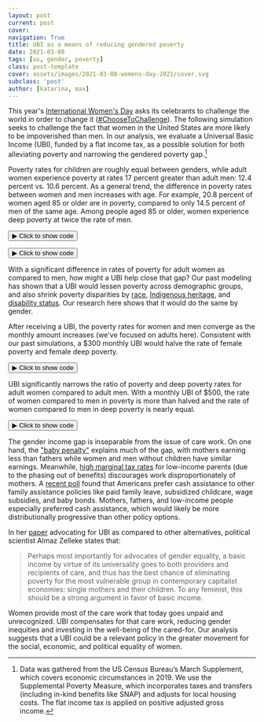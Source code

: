 ```yaml
---
layout: post
current: post
cover: 
navigation: True
title: UBI as a means of reducing gendered poverty
date: 2021-03-08
tags: [us, gender, poverty]
class: post-template
cover: assets/images/2021-03-08-womens-day-2021/cover.svg
subclass: 'post'
author: [katarina, max]
---
```


<head>
  <script src="https://cdn.plot.ly/plotly-latest.min.js"></script>
  <script src="https://ajax.googleapis.com/ajax/libs/jquery/3.5.1/jquery.min.js"></script>
</head>


This year's [International Women's Day](https://www.internationalwomensday.com/) asks its celebrants to challenge the world in order to change it ([#ChooseToChallenge](https://twitter.com/search?q=%23ChooseToChallenge)).
The following simulation seeks to challenge the fact that women in the United States are more likely to be impoverished than men.
In our analysis, we evaluate a Universal Basic Income (UBI), funded by a flat income tax, as a possible solution for both alleviating poverty and narrowing the gendered poverty gap.[^modeling]

[^modeling]: Data was gathered from the US Census Bureau’s March Supplement, which covers economic circumstances in 2019. We use the Supplemental Poverty Measure, which incorporates taxes and transfers (including in-kind benefits like SNAP) and adjusts for local housing costs. The flat income tax is applied on positive adjusted gross income.

Poverty rates for children are roughly equal between genders, while adult women experience poverty at rates 17 percent greater than adult men: 12.4 percent vs. 10.6 percent.
As a general trend, the difference in poverty rates between women and men increases with age.
For example, 20.8 percent of women aged 85 or older are in poverty, compared to only 14.5 percent of men of the same age.
Among people aged 85 or older, women experience deep poverty at twice the rate of men.


<button class="code-button" id="button1" onclick="f1()">&#9654; Click to show code</button>
<div class="code-cell" id="asset_code_1" style="display: none;">
  <pre>
    <code>
import microdf as mdf
import numpy as np
import pandas as pd
import plotly.express as px
import ubicenter

df = pd.read_csv(
    "https://github.com/MaxGhenis/datarepo/raw/master/pppub20.csv.gz",
    usecols=[
        "MARSUPWT",
        "SPM_RESOURCES",
        "SPM_POVTHRESHOLD",
        "SPM_WEIGHT",
        "SPM_NUMPER",
        "A_SEX",
        "A_AGE",
        "SPM_ID",
        "AGI",
    ],
)
df.columns = df.columns.str.lower()
df["weight"] = df.marsupwt / 100
df["spm_weight"] = df.spm_weight / 100
df["female"] = df.a_sex == 2
df["poverty"] = df.spm_resources < df.spm_povthreshold
df["deep_poverty"] = df.spm_resources < (df.spm_povthreshold / 2)
df["sex"] = np.where(df.female, "Female", "Male")

spm = df.groupby(
    ["spm_id", "spm_resources", "spm_weight", "spm_povthreshold", "spm_numper"]
)[["agi"]].sum()
spm["agi_pos"] = np.maximum(spm.agi, 0)
spm.reset_index(inplace=True)

total_population = df.weight.sum()
total_agi_pos = mdf.weighted_sum(spm, "agi_pos", "spm_weight")

# Bin into ages aligning with 18 year old threshold.
DARK_PURPLE = "#46296E"  # Official Intl Womens Day Color.
LIGHT_PURPLE = "#907EA8"  # Lightened version.
DARK_GREY = "#9E9E9E"  # Gray 500 from Material Design.
LIGHT_GREY = "#BDBDBD"  # Gray 400.

COLOR_MAP = {
    "Female": DARK_PURPLE,
    "Male": LIGHT_GREY,
    "Female poverty": DARK_PURPLE,
    "Female deep poverty": LIGHT_PURPLE,
    "Male poverty": DARK_GREY,
    "Male deep poverty": LIGHT_GREY,
    "Poverty": DARK_PURPLE,
    "Deep poverty": LIGHT_PURPLE,
}

df["age_group"] = pd.cut(df.a_age + 1, np.arange(0, 91, 5), labels=np.arange(0, 86, 5))
pov_age = mdf.weighted_mean(
    df, ["poverty", "deep_poverty"], "marsupwt", groupby=["age_group", "sex"]
)
pov_age = pov_age.round(3)
pov_age.reset_index(inplace=True)
pov_age = pov_age.melt(["age_group", "sex"], ["poverty", "deep_poverty"])
pov_age["label"] = (
    pov_age.sex
    + " "
    + np.where(pov_age.variable == "poverty", "poverty", "deep poverty")
)

fig = px.line(
    pov_age, x="age_group", y="value", color="label", color_discrete_map=COLOR_MAP
)
fig.update_layout(
    title="Poverty by gender and age",
    xaxis_title="Age (in 5-year bins)",
    yaxis_title="SPM poverty rate (2019)",
    legend_title="",
    yaxis_tickformat="%",
    yaxis_range=[0, pov_age.value.max() * 1.1] #fig.update_xaxes(range=[1.5, 4.5])
)

fig.update_traces(mode="markers+lines", hovertemplate=None)

fig = ubicenter.format_fig(fig, show = False)
fig.show()
    </code>
  </pre>
</div>

<script>
function f1() {
  var x = document.getElementById("asset_code_1");
  var b = document.getElementById("button1");
  if (x.style.display === "none") {
    x.style.display = "block";
    b.innerHTML = "&#9660 Click to hide code";
  } else {
    x.style.display = "none";
    b.innerHTML = "&#9654 Click to show code";
  }
}
</script> 

<div>
  <script>
    $(document).ready(function(){
      $("#asset1").load("{{site.baseurl}}assets/markdown_assets/womens-day-2021/2020-03-08-womens-day-2021-asset-1.html");
    });
  </script>
</div>
<div id = "asset1"></div>


<button class="code-button" id="button2" onclick="f2()">&#9654; Click to show code</button>
<div class="code-cell" id="asset_code_2" style="display: none;">
  <pre>
    <code>
pov_age_diff = pov_age[pov_age.variable == "poverty"].pivot_table(
    values="value", index="age_group", columns="sex"
)
pov_age_diff["female_minus_male"] = pov_age_diff.Female - pov_age_diff.Male
pov_age_diff.female_minus_male.plot()
    </code>
  </pre>
</div>

<script>
function f2() {
  var x = document.getElementById("asset_code_2");
  var b = document.getElementById("button2");
  if (x.style.display === "none") {
    x.style.display = "block";
    b.innerHTML = "&#9660 Click to hide code";
  } else {
    x.style.display = "none";
    b.innerHTML = "&#9654 Click to show code";
  }
}
</script> 

<div>
  <script>
    $(document).ready(function(){
      $("#asset2").load("{{site.baseurl}}assets/markdown_assets/womens-day-2021/2020-03-08-womens-day-2021-asset-2.html");
    });
  </script>
</div>
<div id = "asset2"></div>

With a significant difference in rates of poverty for adult women as compared to men, how might a UBI help close that gap?
Our past modeling has shown that a UBI would lessen poverty across demographic groups, and also shrink poverty disparities by [race](https://blog.ubicenter.org/20210118/racial-poverty-disparities-mlk-day-2021.html), [Indigenous heritage](https://blog.ubicenter.org/20201012/indigenous.html), and [disability status](https://blog.ubicenter.org/20200731/ada30.html).
Our research here shows that it would do the same by gender.

After receiving a UBI, the poverty rates for women and men converge as the monthly amount increases (we've focused on adults here).
Consistent with our past simulations, a $300 monthly UBI would halve the rate of female poverty and female deep poverty.


<button class="code-button" id="button3" onclick="f3()">&#9654; Click to show code</button>
<div class="code-cell" id="asset_code_3" style="display: none;">
  <pre>
    <code>
def pov(female, monthly_ubi):
    # Calculate poverty rates for a gender subset given a monthly UBI amount.
    cost = monthly_ubi * total_population * 12
    tax_rate = cost / total_agi_pos  # Divide by positive AGI.
    spm["new_resources"] = (
        spm.spm_resources - tax_rate * spm.agi_pos + (12 * monthly_ubi * spm.spm_numper)
    )
    person = df[(df.female == female) & (df.a_age > 17)].merge(
        spm[["spm_id", "new_resources"]], on="spm_id"
    )
    return pd.Series(
        dict(
            pov=mdf.poverty_rate(
                person, income="new_resources", threshold="spm_povthreshold", w="weight"
            ),
            deep_pov=mdf.deep_poverty_rate(
                person, income="new_resources", threshold="spm_povthreshold", w="weight"
            ),
        )
    )


def pov_row(row):
    return pov(row.female, row.monthly_ubi)


gender_ubi = mdf.cartesian_product(
    {"female": [True, False], "monthly_ubi": np.arange(0, 1001, 100)}
)
gender_ubi = pd.concat([gender_ubi, gender_ubi.apply(pov_row, axis=1)], axis=1)

gender_ubi_long = gender_ubi.melt(
    id_vars=["female", "monthly_ubi"], value_vars=["pov", "deep_pov"]
)
gender_ubi_long["label"] = (
    pd.Series(np.where(gender_ubi_long.female, "Female", "Male"))
    + " "
    + pd.Series(np.where(gender_ubi_long.variable == "pov", "poverty", "deep poverty"))
)
gender_ubi_long.value = gender_ubi_long.value.round(3)

fig = px.line(
    gender_ubi_long,
    x="monthly_ubi",
    y="value",
    color="label",
    color_discrete_map=COLOR_MAP,
)

fig.update_layout(
    title="Poverty by gender and UBI amount",
    xaxis_title="Monthly universal basic income amount (funded by flat income tax)",
    xaxis_tickprefix="$",
    yaxis_title="SPM poverty rate (2019)",
    legend_title="",
    yaxis_tickformat="%",
)

fig.update_traces(mode="markers+lines", hovertemplate=None)
fig = ubicenter.format_fig(fig, show = False)
fig.show()
    </code>
  </pre>
</div>

<script>
function f3() {
  var x = document.getElementById("asset_code_3");
  var b = document.getElementById("button3");
  if (x.style.display === "none") {
    x.style.display = "block";
    b.innerHTML = "&#9660 Click to hide code";
  } else {
    x.style.display = "none";
    b.innerHTML = "&#9654 Click to show code";
  }
}
</script> 

<div>
  <script>
    $(document).ready(function(){
      $("#asset3").load("{{site.baseurl}}assets/markdown_assets/womens-day-2021/2020-03-08-womens-day-2021-asset-3.html");
    });
  </script>
</div>
<div id = "asset3"></div>

UBI significantly narrows the ratio of poverty and deep poverty rates for adult women compared to adult men.
With a monthly UBI of $500, the rate of women compared to men in poverty is more than halved and the rate of women compared to men in deep poverty is nearly equal. 


<button class="code-button" id="button4" onclick="f4()">&#9654; Click to show code</button>
<div class="code-cell" id="asset_code_4" style="display: none;">
  <pre>
    <code>
gender_ratio = gender_ubi.pivot_table(
    values="pov", index=["monthly_ubi"], columns="female"
).reset_index()
gender_ratio.rename({True: "female", False: "male"}, axis=1, inplace=True)
gender_ratio["ratio"] = gender_ratio.female / gender_ratio.male
gender_ratio["poverty_type"] = "Poverty"
deep_gender_ratio = gender_ubi.pivot_table(
    values="deep_pov", index=["monthly_ubi"], columns="female"
).reset_index()
deep_gender_ratio.rename({True: "female", False: "male"}, axis=1, inplace=True)
deep_gender_ratio["ratio"] = deep_gender_ratio.female / deep_gender_ratio.male
deep_gender_ratio["poverty_type"] = "Deep poverty"

gender_ratios = pd.concat([gender_ratio, deep_gender_ratio])
gender_ratios.ratio = gender_ratios.ratio.round(2)

fig = px.line(
    gender_ratios,
    x="monthly_ubi",
    y="ratio",
    color="poverty_type",
    color_discrete_map=COLOR_MAP,
)

fig.update_yaxes(range=[0.94, 1.18])
fig.add_shape(
    type="line",
    x0=0,
    y0=1,
    x1=1000,
    y1=1,
    line=dict(color=LIGHT_GREY, dash="dash"),
    xref="x",
    yref="y",
)

fig.update_layout(
    title="Poverty disparities by gender with respect to UBI",
    xaxis_title="Monthly universal basic income (funded by flat income tax)",
    xaxis_tickprefix="$",
    yaxis_title="Ratio of women to men SPM poverty rate (2019)",
    legend_title="",
)

fig.update_traces(mode="markers+lines", hovertemplate=None)
fig = ubicenter.format_fig(fig, show = False)
fig.show()
    </code>
  </pre>
</div>

<script>
function f4() {
  var x = document.getElementById("asset_code_4");
  var b = document.getElementById("button4");
  if (x.style.display === "none") {
    x.style.display = "block";
    b.innerHTML = "&#9660 Click to hide code";
  } else {
    x.style.display = "none";
    b.innerHTML = "&#9654 Click to show code";
  }
}
</script> 

<div>
  <script>
    $(document).ready(function(){
      $("#asset4").load("{{site.baseurl}}assets/markdown_assets/womens-day-2021/2020-03-08-womens-day-2021-asset-4.html");
    });
  </script>
</div>
<div id = "asset4"></div>

The gender income gap is inseparable from the issue of care work.
On one hand, the ["baby penalty"](https://www.vox.com/2018/2/19/17018380/gender-wage-gap-childcare-penalty) explains much of the gap, with mothers earning less than fathers while women and men without children have similar earnings.
Meanwhile, [high marginal tax rates](https://aspe.hhs.gov/system/files/aspe-files/260661/brief2-overviewmtranalyses.pdf) for low-income parents (due to the phasing out of benefits) discourages work disproportionately of mothers.
A [recent poll](https://americancompass.org/essays/home-building-survey-part-2/) found that Americans prefer cash assistance to other family assistance policies like paid family leave, subsidized childcare, wage subsidies, and baby bonds.
Mothers, fathers, and low-income people especially preferred cash assistance, which would likely be more distributionally progressive than other policy options. 

In her [paper](https://almazzelleke.files.wordpress.com/2014/01/zelleke-institutionalizing-the-universal-caretaker-dec-2008.pdf) advocating for UBI as compared to other alternatives, political scientist Almaz Zelleke states that:

>Perhaps most importantly for advocates of gender equality, a basic income by virtue of its universality goes to both providers and recipients of care, and thus has the best chance of eliminating poverty for the most vulnerable group in contemporary capitalist economies: single mothers and their children. To any feminist, this should be a strong argument in favor of basic income.

Women provide most of the care work that today goes unpaid and unrecognized.
UBI compensates for that care work, reducing gender inequities and investing in the well-being of the cared-for.
Our analysis suggests that a UBI could be a relevant policy in the greater movement for the social, economic, and political equality of women.
